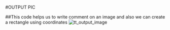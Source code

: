 #OUTPUT PIC

##This code helps us to write comment on an image and also we can create a rectangle using coordinates
![tt_output_image](https://user-images.githubusercontent.com/89246442/147643739-755dd04b-3aea-4b9c-a287-9eed6030534d.jpg)
